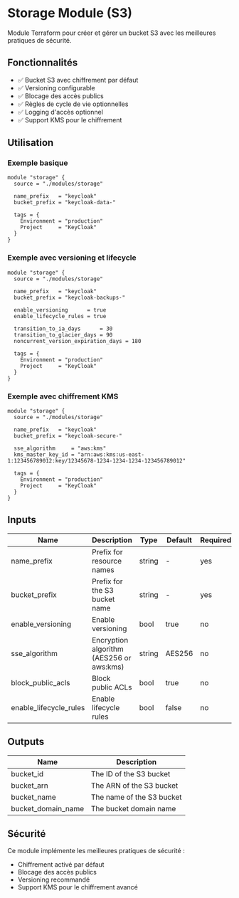 # Storage Module (S3)

Module Terraform pour créer et gérer un bucket S3 avec les meilleures pratiques de sécurité.

## Fonctionnalités

- ✅ Bucket S3 avec chiffrement par défaut
- ✅ Versioning configurable
- ✅ Blocage des accès publics
- ✅ Règles de cycle de vie optionnelles
- ✅ Logging d'accès optionnel
- ✅ Support KMS pour le chiffrement

## Utilisation

### Exemple basique

```hcl
module "storage" {
  source = "./modules/storage"

  name_prefix   = "keycloak"
  bucket_prefix = "keycloak-data-"

  tags = {
    Environment = "production"
    Project     = "KeyCloak"
  }
}
```

### Exemple avec versioning et lifecycle

```hcl
module "storage" {
  source = "./modules/storage"

  name_prefix   = "keycloak"
  bucket_prefix = "keycloak-backups-"

  enable_versioning      = true
  enable_lifecycle_rules = true

  transition_to_ia_days      = 30
  transition_to_glacier_days = 90
  noncurrent_version_expiration_days = 180

  tags = {
    Environment = "production"
    Project     = "KeyCloak"
  }
}
```

### Exemple avec chiffrement KMS

```hcl
module "storage" {
  source = "./modules/storage"

  name_prefix   = "keycloak"
  bucket_prefix = "keycloak-secure-"

  sse_algorithm     = "aws:kms"
  kms_master_key_id = "arn:aws:kms:us-east-1:123456789012:key/12345678-1234-1234-1234-123456789012"

  tags = {
    Environment = "production"
    Project     = "KeyCloak"
  }
}
```

## Inputs

| Name | Description | Type | Default | Required |
|------|-------------|------|---------|----------|
| name_prefix | Prefix for resource names | string | - | yes |
| bucket_prefix | Prefix for the S3 bucket name | string | - | yes |
| enable_versioning | Enable versioning | bool | true | no |
| sse_algorithm | Encryption algorithm (AES256 or aws:kms) | string | AES256 | no |
| block_public_acls | Block public ACLs | bool | true | no |
| enable_lifecycle_rules | Enable lifecycle rules | bool | false | no |

## Outputs

| Name | Description |
|------|-------------|
| bucket_id | The ID of the S3 bucket |
| bucket_arn | The ARN of the S3 bucket |
| bucket_name | The name of the S3 bucket |
| bucket_domain_name | The bucket domain name |

## Sécurité

Ce module implémente les meilleures pratiques de sécurité :
- Chiffrement activé par défaut
- Blocage des accès publics
- Versioning recommandé
- Support KMS pour le chiffrement avancé
